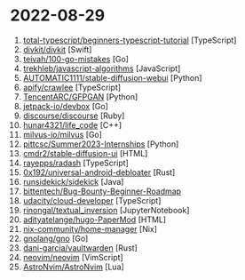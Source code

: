 # 2022-08-29

1. [total-typescript/beginners-typescript-tutorial](https://github.com/total-typescript/beginners-typescript-tutorial "An interactive TypeScript tutorial for beginners") [TypeScript]
2. [divkit/divkit](https://github.com/divkit/divkit "DivKit is an open source Server-Driven UI (SDUI) framework. SDUI is a an emerging technique that leverage the server to build the user interfaces of their mobile app") [Swift]
3. [teivah/100-go-mistakes](https://github.com/teivah/100-go-mistakes "Source code and community space of 📖 100 Go Mistakes") [Go]
4. [trekhleb/javascript-algorithms](https://github.com/trekhleb/javascript-algorithms "📝 Algorithms and data structures implemented in JavaScript with explanations and links to further readings") [JavaScript]
5. [AUTOMATIC1111/stable-diffusion-webui](https://github.com/AUTOMATIC1111/stable-diffusion-webui "Stable Diffusion web UI") [Python]
6. [apify/crawlee](https://github.com/apify/crawlee "Crawlee—A web scraping and browser automation library for Node.js that helps you build reliable crawlers. Fast.") [TypeScript]
7. [TencentARC/GFPGAN](https://github.com/TencentARC/GFPGAN "GFPGAN aims at developing Practical Algorithms for Real-world Face Restoration.") [Python]
8. [jetpack-io/devbox](https://github.com/jetpack-io/devbox "Instant, easy, predictable shells and containers.") [Go]
9. [discourse/discourse](https://github.com/discourse/discourse "A platform for community discussion. Free, open, simple.") [Ruby]
10. [hunar4321/life_code](https://github.com/hunar4321/life_code "A simple program to simulate attraction/reuplsion forces between many particles") [C++]
11. [milvus-io/milvus](https://github.com/milvus-io/milvus "Vector database for scalable similarity search and AI applications.") [Go]
12. [pittcsc/Summer2023-Internships](https://github.com/pittcsc/Summer2023-Internships "Collection of Summer 2023 tech internships!") [Python]
13. [cmdr2/stable-diffusion-ui](https://github.com/cmdr2/stable-diffusion-ui "A simple way to install and use Stable Diffusion on your own computer. Provides a browser UI for generating images from text prompts and images. Just enter your text prompt, and see the generated image.") [HTML]
14. [rayepps/radash](https://github.com/rayepps/radash "Functional utility library - modern, simple, typed, powerful") [TypeScript]
15. [0x192/universal-android-debloater](https://github.com/0x192/universal-android-debloater "Cross-platform GUI written in Rust using ADB to debloat non-rooted android devices. Improve your privacy, the security and battery life of your device.") [Rust]
16. [runsidekick/sidekick](https://github.com/runsidekick/sidekick "Free and open-source live application debugger. Like chrome dev tools but for your backend") [Java]
17. [bittentech/Bug-Bounty-Beginner-Roadmap](https://github.com/bittentech/Bug-Bounty-Beginner-Roadmap "This is a resource factory for anyone looking forward to starting bug hunting and would require guidance as a beginner.") 
18. [udacity/cloud-developer](https://github.com/udacity/cloud-developer "content for Udacity's cloud developer nanodegree") [TypeScript]
19. [rinongal/textual_inversion](https://github.com/rinongal/textual_inversion "") [JupyterNotebook]
20. [adityatelange/hugo-PaperMod](https://github.com/adityatelange/hugo-PaperMod "A fast, clean, responsive Hugo theme.") [HTML]
21. [nix-community/home-manager](https://github.com/nix-community/home-manager "Manage a user environment using Nix [maintainer=@rycee]") [Nix]
22. [gnolang/gno](https://github.com/gnolang/gno "Gno language & gno.land chain") [Go]
23. [dani-garcia/vaultwarden](https://github.com/dani-garcia/vaultwarden "Unofficial Bitwarden compatible server written in Rust, formerly known as bitwarden_rs") [Rust]
24. [neovim/neovim](https://github.com/neovim/neovim "Vim-fork focused on extensibility and usability") [VimScript]
25. [AstroNvim/AstroNvim](https://github.com/AstroNvim/AstroNvim "AstroNvim is an aesthetic and feature-rich neovim config that is extensible and easy to use with a great set of plugins") [Lua]
